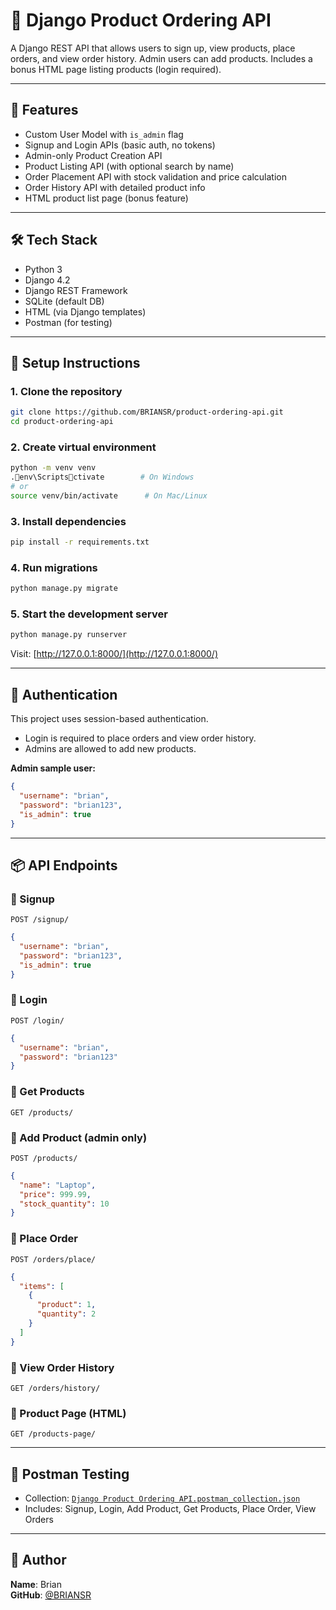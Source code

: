 # 🛒 Django Product Ordering API

A Django REST API that allows users to sign up, view products, place orders, and view order history. Admin users can add products. Includes a bonus HTML page listing products (login required).

---

## 🚀 Features

- Custom User Model with `is_admin` flag
- Signup and Login APIs (basic auth, no tokens)
- Admin-only Product Creation API
- Product Listing API (with optional search by name)
- Order Placement API with stock validation and price calculation
- Order History API with detailed product info
- HTML product list page (bonus feature)

---

## 🛠️ Tech Stack

- Python 3
- Django 4.2
- Django REST Framework
- SQLite (default DB)
- HTML (via Django templates)
- Postman (for testing)

---

## 🔧 Setup Instructions

### 1. Clone the repository
```bash
git clone https://github.com/BRIANSR/product-ordering-api.git
cd product-ordering-api
```

### 2. Create virtual environment
```bash
python -m venv venv
.env\Scriptsctivate        # On Windows
# or
source venv/bin/activate      # On Mac/Linux
```

### 3. Install dependencies
```bash
pip install -r requirements.txt
```

### 4. Run migrations
```bash
python manage.py migrate
```

### 5. Start the development server
```bash
python manage.py runserver
```

Visit: [http://127.0.0.1:8000/](http://127.0.0.1:8000/)

---

## 🔑 Authentication

This project uses session-based authentication.

- Login is required to place orders and view order history.
- Admins are allowed to add new products.

**Admin sample user:**
```json
{
  "username": "brian",
  "password": "brian123",
  "is_admin": true
}
```

---

## 📦 API Endpoints

### 🔹 Signup
```http
POST /signup/
```
```json
{
  "username": "brian",
  "password": "brian123",
  "is_admin": true
}
```

### 🔹 Login
```http
POST /login/
```
```json
{
  "username": "brian",
  "password": "brian123"
}
```

### 🔹 Get Products
```http
GET /products/
```

### 🔹 Add Product (admin only)
```http
POST /products/
```
```json
{
  "name": "Laptop",
  "price": 999.99,
  "stock_quantity": 10
}
```

### 🔹 Place Order
```http
POST /orders/place/
```
```json
{
  "items": [
    {
      "product": 1,
      "quantity": 2
    }
  ]
}
```

### 🔹 View Order History
```http
GET /orders/history/
```

### 🔹 Product Page (HTML)
```http
GET /products-page/
```

---

## 🧪 Postman Testing

- Collection: [`Django Product Ordering API.postman_collection.json`](./Django%20Product%20Ordering%20API.postman_collection.json)
- Includes: Signup, Login, Add Product, Get Products, Place Order, View Orders

---

## 🧑 Author

**Name**: Brian  
**GitHub**: [@BRIANSR](https://github.com/BRIANSR)
